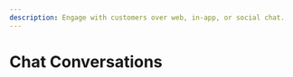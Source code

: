 ```yaml
---
description: Engage with customers over web, in‑app, or social chat.
---
```


# Chat Conversations

